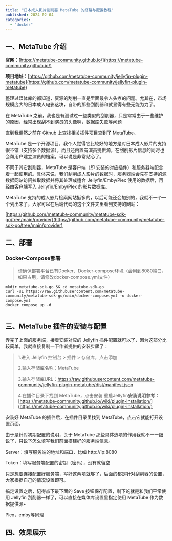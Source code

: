 ```yaml
---
title: "日本成人影片刮削器 MetaTube 的搭建与配置教程"
published: 2024-02-04
categories: 
  - "docker"
---
```


## 一、MetaTube 介绍

**官网：**[https://metatube-community.github.io/](https://metatube-community.github.io/)

**项目地址：**[https://github.com/metatube-community/jellyfin-plugin-metatube](https://github.com/metatube-community/jellyfin-plugin-metatube)

整理过媒体库的都知道，资源的刮削一直是里面最令人头疼的问题。尤其在，市场规模庞大的日本成人电影这块，自带的那些刮削器和就显得有些无能为力了。

在 MetaTube 之前，我也是有测试过一些类似的刮削器，只是常常由于一些维护的原因，经常出现刮不到演员的头像啊，数据库失败等问题

直到我偶然之前在 Github 上查找相关插件项目查到了 MetaTube。

MetaTube 是一个开源项目，我个人觉得它比较好的地方是对日本成人影片的支持很不错（支持多个数据源），而且还内置有演员提供源，在刮削影片信息的同时也会帮用户建立演员的档案，可以说是非常贴心了。

不同于其它刮削器，MetaTube 是客户端（即 安装的对应插件）和服务器端配合着一起使用的。具体来说，我们刮削成人影片的数据时，服务器端会先在支持的源数据网站访问拉取数据并将其处理成适合 Jellyfin/Emby/Plex 使用的数据后，再经由客户端写入 Jellyfin/Emby/Plex 的影片数据库。

MetaTube 支持的成人影片检索网站挺多的，以后可能还会加别的，我就不一个一个列出来了，大家可以在后端代码的这个文件夹里看到支持的网站：

[https://github.com/metatube-community/metatube-sdk-go/tree/main/provider](https://github.com/metatube-community/metatube-sdk-go/tree/main/provider)

## 二、部署

### Docker-Compose部署

> 请确保部署平台已有Docker、Docker-compose环境（会用到8080端口，如果占用，请修改docker-compose.yml文件）

```
mkdir metatube-sdk-go && cd metatube-sdk-go
curl -sL https://raw.githubusercontent.com/metatube-community/metatube-sdk-go/main/docker-compose.yml -o docker-compose.yml
docker compose up -d
```

<picture>
    <source srcset="https://s3.catcat.blog/images/2024/02/image.avif" type="image/avif">
    <source srcset="https://s3.catcat.blog/images/2024/02/image.webp" type="image/webp">
    <img src="https://s3.catcat.blog/images/2024/02/image.jpg" alt="" loading="lazy">
</picture>

## 三、MetaTube 插件的安装与配置

弄完了上面的服务端，接着安装对应的 Jellyfin 插件配置就可以了，因为这部分比较简单，我就直接复制一下作者提供的安装步骤了：

> 1.进入 Jellyfin 控制台 > 插件 > 存储库，点击添加
> 
> 2.输入存储库名称：MetaTube
> 
> 3.输入存储库URL：https://raw.githubusercontent.com/metatube-community/jellyfin-plugin-metatube/dist/manifest.json
> 
> 4.在插件目录下找到 MetaTube，点击安装 重启Jellyfin**安装说明参考：**[https://metatube-community.github.io/wiki/plugin-installation/](https://metatube-community.github.io/wiki/plugin-installation/)

安装好 MetaTube 的插件后，在插件目录里找到 MetaTube，点击它就能打开设置页面。

由于是针对初期配置的说明，关于 MetaTube 那些具体选项的作用我就不一一细说了，只说下怎么填写我们前面搭建好的服务端信息。

Server：填写服务端的地址和端口，比如 http://ip:8080

Token：填写服务端配置的密钥（密码），没有就留空

只是想要连接配置好服务端，写好这两项就够了，后面的都是针对刮削器的设置，大家根据自己的情况设置即可。

搞定设置之后，记得点下最下面的 Save 按钮保存配置，剩下的就是和我们平常使用 Jellyfin 刮削器一样了，可以直接在媒体库设置里指定使用 MetaTube 作为数据提供源~

Plex，emby等同理

## 四、效果展示

<picture>
    <source srcset="https://s3.catcat.blog/images/2024/02/image-1.avif" type="image/avif">
    <source srcset="https://s3.catcat.blog/images/2024/02/image-1.webp" type="image/webp">
    <img src="https://s3.catcat.blog/images/2024/02/image-1.jpg" alt="" loading="lazy">
</picture>
